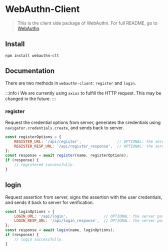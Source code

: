 # WebAuthn-Client

> This is the client side package of WebAuthn. For full README, go to [WebAuthn](https://github.com/NoobTW/WebAuthn).

## Install

```shell
npm install webauthn-clt
```

## Documentation
There are two methods in `webauthn-client`: `register` and `login`. 

:::info
ℹ️ We are currently using `axios` to fulfill the HTTP request. This may be changed in the future.
:::

### register

Request the credential options from server, generates the credentials using `navigator.credentials.create`, and sends back to server.

```javascript
const registerOptions = {
	REGISTER_URL: '/api/register',                // OPTIONAL: the server path to request the credential options.
	REGISTER_RESP_URL: '/api/register_response',  // OPTIONAL: the server path to verify the authenticator response.
};
const response = await register(name, registerOptions);
if (response) {
	// registered successfully.
}
```

## login

Request assertion from server, signs the assertion with the user credentials, and sends it back to server for verification.

```javascript
const loginOptions = {
	LOGIN_URL: '/api/login',                // OPTIONAL: the server path to request the assertion.
	LOGIN_RESP_URL: '/api/login_response',  // OPTIONAL: the server path to verify the signature.
};
const response = await login(name, loginOptions);
if (response) {
	// login successfully.
}
```
